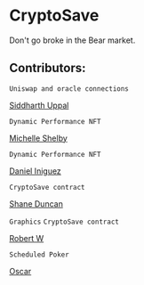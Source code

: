 # CryptoSave
Don't go broke in the Bear market.


## Contributors:

```Uniswap and oracle connections```

[Siddharth Uppal](https://github.com/Sidduppal)


```Dynamic Performance NFT```

[Michelle Shelby](https://github.com/Ivoryspren)


```Dynamic Performance NFT```

[Daniel Iniguez](https://github.com/danieliniguezv)


```CryptoSave contract```

[Shane Duncan](https://github.com/ShaneDuncan602)


```Graphics```
```CryptoSave contract```


[Robert W](https://github.com/gnimmel)




```Scheduled Poker```

[Oscar](https://github.com/Struka9)



